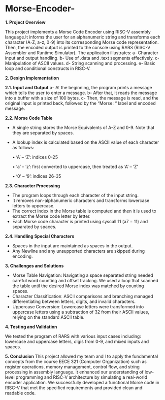# Morse-Encoder-

**1. Project Overview**

This project implements a Morse Code Encoder using RISC-V assembly language.It informs the user for an alphanumeric string and transforms each character (A-Z, a-z, 0-9) into its corresponding Morse code representation. Then, the encoded output is printed to the console
using RARS (RISC-V Assembler and Runtime Simulator).
The application illustrates:
a- Character input and output handling.
b- Use of .data and .text segments effectively.
c- Manipulation of ASCII values.
d- String scanning and processing.
e- Basic loop and conditional constructs in RISC-V.

**2. Design Implementation**

**2.1. Input and Output**
a- At the beginning, the program prints a message which tells the user to enter a message.
b- After that, it reads the message into a buffer with a size of 100 bytes.
c- Then, the message is read, and the original input is printed back, followed by the
“Morse: “ label and encoded message.

**2.2. Morse Code Table**
- A single string stores the Morse Equivalents of A-Z and 0-9. Note that they are separated by spaces.
- A lookup index is calculated based on the ASCII value of each character as follows:

  • ‘A’ – ‘Z’: indices 0-25

  • ‘a’ – ‘z’: first converted to uppercase, then treated as ‘A’ – ‘Z’

  • ‘0’ – ‘9’: indices 26-35

**2.3. Character Processing**
- The program loops through each character of the input string.
- It removes non-alphanumeric characters and transforms lowercase letters to uppercase.
- The correct index in the Morse table is computed and then it is used to extract the Morse code letter by letter.
- Each Morse code character is printed using syscall 11 (a7 = 11) and separated by spaces.

**2.4. Handling Special Characters**
- Spaces in the input are maintained as spaces in the output.
- Any Newline and any unsupported characters are skipped during encoding.

**3. Challenges and Solutions**
- Morse Table Navigation:
Navigating a space separated string needed careful word counting and offset tracking.
We used a loop that scanned the table until the desired Morse index was matched by counting spaces.
- Character Classification:
ASCII comparisons and branching managed differentiating between letters, digits, and invalid characters.
- Uppercase Conversion:
Lowercase letters were transformed into uppercase letters using a subtraction of 32 from their ASCII values, relying on the standard ASCII table.

**4. Testing and Validation**

We tested the program of RARS with various input cases including: lowercase and uppercase letters, digis from 0-9, and mixed inputs and spaces.

**5. Conclusion**
This project allowed my team and I to apply the fundamental concepts from the course EECE 321 (Computer Organization) such as register operations, memory management, control flow, and string processing in assembly language. It enhanced our understanding of low-level programming and RISC-V architecture by simulating a real-world encoder application. We successfully developed a functional Morse code in RISC-V that met the specified requirements and provided clean and readable code.
